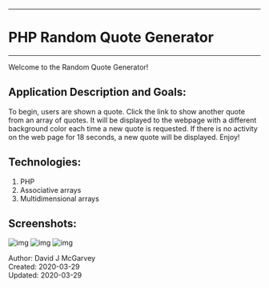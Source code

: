 -----------------------------
# PHP Random Quote Generator #
-----------------------------

Welcome to the Random Quote Generator!

## Application Description and Goals:

To begin, users are shown a quote. Click the link to show another quote from an
array of quotes. It will be displayed to the webpage with a different
background color each time a new quote is requested. If there is no activity
on the web page for 18 seconds, a new quote will be displayed. Enjoy!

## Technologies:

1. PHP
2. Associative arrays
3. Multidimensional arrays

## Screenshots:
![img](https://user-images.githubusercontent.com/42125523/72554576-d37d5680-384f-11ea-9571-3190e9c89e4b.png)
![img](https://user-images.githubusercontent.com/42125523/72554577-d37d5680-384f-11ea-942a-68058cec1d2a.png)
![img](https://user-images.githubusercontent.com/42125523/72554578-d37d5680-384f-11ea-9821-9854210624fc.png)

Author: David J McGarvey  
Created: 2020-03-29  
Updated: 2020-03-29  

